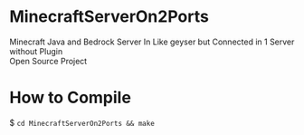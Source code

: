 # MinecraftServerOn2Ports
Minecraft Java and Bedrock Server In Like geyser but Connected in 1 Server without Plugin
<br>
Open Source Project
# How to Compile
$ ```cd MinecraftServerOn2Ports && make```
